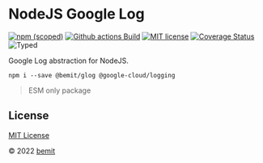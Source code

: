 # NodeJS Google Log

[![npm (scoped)](https://img.shields.io/npm/v/@bemit/glog?style=flat-square)](https://www.npmjs.com/package/@bemit/glog)
[![Github actions Build](https://github.com/bemit/nodejs-glog/actions/workflows/blank.yml/badge.svg)](https://github.com/bemit/nodejs-glog/actions)
[![MIT license](https://img.shields.io/npm/l/@bemit/glog?style=flat-square)](https://github.com/bemit/nodejs-glog/blob/main/LICENSE)
[![Coverage Status](https://img.shields.io/codecov/c/github/bemit/glog/main.svg?style=flat-square)](https://codecov.io/gh/bemit/glog/branch/main)
![Typed](https://flat.badgen.net/badge/icon/Typed?icon=typescript&label&labelColor=blue&color=555555)

Google Log abstraction for NodeJS.

```shell
npm i --save @bemit/glog @google-cloud/logging
```

> ESM only package

## License

[MIT License](https://github.com/bemit/nodejs-glog/blob/main/LICENSE)

© 2022 [bemit](https://bemit.codes)
